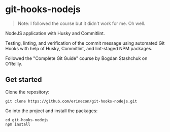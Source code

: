 # git-hooks-nodejs

> Note: I followed the course but it didn't work for me. Oh well.

NodeJS application with Husky and Commitlint.

Testing, linting, and verification of the commit message using automated Git Hooks with help of
Husky, Commitlint, and lint-staged NPM packages.

Followed the "Complete Git Guide" course by Bogdan Stashchuk on O'Reilly.

## Get started

Clone the repository:

```
git clone https://github.com/erinecon/git-hooks-nodejs.git
```

Go into the project and install the packages:

```
cd git-hooks-nodejs
npm install
```
